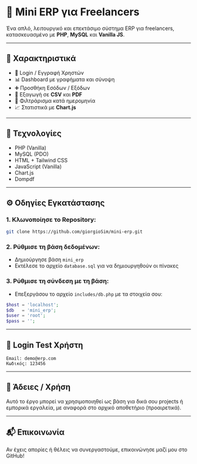 # 💼 Mini ERP για Freelancers

Ένα απλό, λειτουργικό και επεκτάσιμο σύστημα ERP για freelancers, κατασκευασμένο με **PHP**, **MySQL** και **Vanilla JS**.

---

## 📌 Χαρακτηριστικά

- 🔐 Login / Εγγραφή Χρηστών
- 📊 Dashboard με γραφήματα και σύνοψη
- ➕ Προσθήκη Εσόδων / Εξόδων
- 📁 Εξαγωγή σε **CSV** και **PDF**
- 📅 Φιλτράρισμα κατά ημερομηνία
- 📈 Στατιστικά με **Chart.js**

---

## 🧱 Τεχνολογίες

- PHP (Vanilla)
- MySQL (PDO)
- HTML + Tailwind CSS
- JavaScript (Vanilla)
- Chart.js
- Dompdf

---

## ⚙️ Οδηγίες Εγκατάστασης

### 1. Κλωνοποίησε το Repository:
```bash
git clone https://github.com/giorgioSim/mini-erp.git
```

### 2. Ρύθμισε τη βάση δεδομένων:
- Δημιούργησε βάση `mini_erp`
- Εκτέλεσε το αρχείο `database.sql` για να δημιουργηθούν οι πίνακες

### 3. Ρύθμισε τη σύνδεση με τη βάση:
- Επεξεργάσου το αρχείο `includes/db.php` με τα στοιχεία σου:

```php
$host = 'localhost';
$db   = 'mini_erp';
$user = 'root';
$pass = '';
```

---

## 🔐 Login Test Χρήστη

```text
Email: demo@erp.com
Κωδικός: 123456
```

---

## 🧾 Άδειες / Χρήση

Αυτό το έργο μπορεί να χρησιμοποιηθεί ως βάση για δικά σου projects ή εμπορικά εργαλεία, με αναφορά στο αρχικό αποθετήριο (προαιρετικά).

---

## 📬 Επικοινωνία

Αν έχεις απορίες ή θέλεις να συνεργαστούμε, επικοινώνησε μαζί μου στο GitHub!
